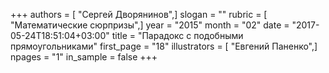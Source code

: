 +++
authors = [ "Сергей Дворянинов",]
slogan = ""
rubric = [ "Математические сюрпризы",]
year = "2015"
month = "02"
date = "2017-05-24T18:51:04+03:00"
title = "Парадокс с подобными прямоугольниками"
first_page = "18"
illustrators = [ "Евгений Паненко",]
npages = "1"
in_sample = false
+++
